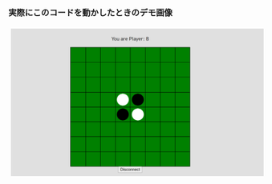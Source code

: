 ### 実際にこのコードを動かしたときのデモ画像
<div style="display: flex; flex-wrap: wrap;">
  <img src="0.png" alt="1" style="width: 800px; margin: 5px;">
</div>
